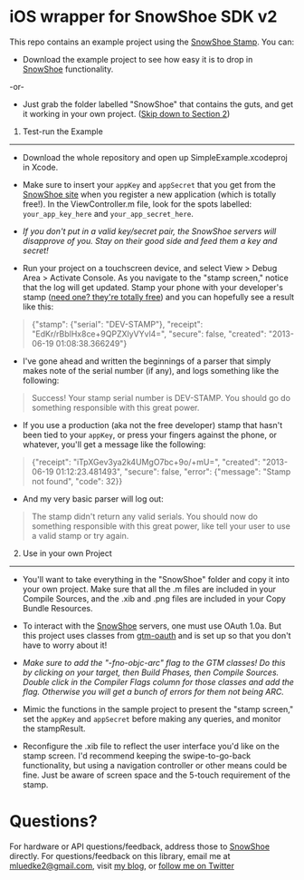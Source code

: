 iOS wrapper for SnowShoe SDK v2
===============================

This repo contains an example project using the [SnowShoe Stamp](snow.sh). You can:

* Download the example project to see how easy it is to drop in [SnowShoe](snow.sh) functionality.

-or-

* Just grab the folder labelled "SnowShoe" that contains the guts, and get it working in your own project. ([Skip down to Section 2](https://github.com/mluedke2/snowshoe#2-use-in-your-own-project))

1. Test-run the Example
-----------------------

* Download the whole repository and open up SimpleExample.xcodeproj in Xcode.

* Make sure to insert your `appKey` and `appSecret` that you get from the [SnowShoe site](snow.sh) when you register a new application (which is totally free!). In the ViewController.m file, look for the spots labelled: `your_app_key_here` and `your_app_secret_here`.

* *If you don't put in a valid key/secret pair, the SnowShoe servers will disapprove of you. Stay on their good side and feed them a key and secret!*

* Run your project on a touchscreen device, and select View > Debug Area > Activate Console. As you navigate to the "stamp screen," notice that the log will get updated. Stamp your phone with your developer's stamp ([need one? they're totally free](https://beta.snowshoestamp.com/get_started/)) and you can hopefully see a result like this:

>{"stamp": {"serial": "DEV-STAMP"}, "receipt": "EdKr/rBblHx8ce+9QPZXlyVYvl4=",
> "secure": false, "created": "2013-06-19 01:08:38.366249"}

* I've gone ahead and written the beginnings of a parser that simply makes note of the serial number (if any), and logs something like the following:

>Success! Your stamp serial number is DEV-STAMP.
> You should go do something responsible with this great power.

* If you use a production (aka not the free developer) stamp that hasn't been tied to your `appKey`, or press your fingers against the phone, or whatever, you'll get a message like the following:

>{"receipt": "iTpXGev3ya2k4UMgO7bc+9o/+mU=", "created": "2013-06-19 01:12:23.481493",
> "secure": false, "error": {"message": "Stamp not found", "code": 32}}

* And my very basic parser will log out:

>The stamp didn't return any valid serials.
> You should now do something responsible with this great power,
> like tell your user to use a valid stamp or try again.

2. Use in your own Project
--------------------------

* You'll want to take everything in the "SnowShoe" folder and copy it into your own project. Make sure that all the .m files are included in your Compile Sources, and the .xib and .png files are included in your Copy Bundle Resources.

* To interact with the [SnowShoe](snow.sh) servers, one must use OAuth 1.0a. But this project uses classes from [gtm-oauth](https://code.google.com/p/gtm-oauth/) and is set up so that you don't have to worry about it!

* *Make sure to add the "-fno-objc-arc" flag to the GTM classes! Do this by clicking on your target, then Build Phases, then Compile Sources. Double click in the Compiler Flags column for those classes and add the flag. Otherwise you will get a bunch of errors for them not being ARC.*

* Mimic the functions in the sample project to present the "stamp screen," set the `appKey` and `appSecret` before making any queries, and monitor the stampResult.

* Reconfigure the .xib file to reflect the user interface you'd like on the stamp screen. I'd recommend keeping the swipe-to-go-back functionality, but using a navigation controller or other means could be fine. Just be aware of screen space and the 5-touch requirement of the stamp.

Questions?
==========

For hardware or API questions/feedback, address those to [SnowShoe](snow.sh) directly. For questions/feedback on this library, email me at mluedke2@gmail.com, visit [my blog](mattluedke.com), or [follow me on Twitter](https://twitter.com/matt_luedke)
